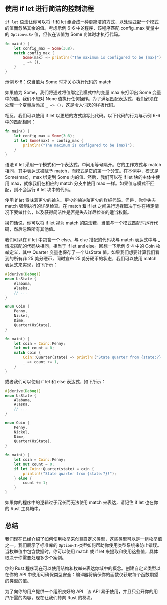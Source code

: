 ## 使用 if let 进行简洁的控制流程

`if let` 语法让你可以将 if 和 let 组合成一种更简洁的方式，以处理匹配一个模式的值而忽略其余的值。考虑示例 6-6 中的程序，该程序匹配 config_max 变量中的 `Option<u8>` 值，但仅在该值为 Some 变体时才执行代码。

```rust
fn main() {
    let config_max = Some(3u8);
    match config_max {
        Some(max) => println!("The maximum is configured to be {max}"),
        _ => (),
    }
}
```

示例 6-6：仅当值为 Some 时才关心执行代码的 match

如果值为 Some，我们将通过将值绑定到模式中的变量 max 来打印出 Some 变量中的值。我们不想对 None 值执行任何操作。为了满足匹配表达式，我们必须在处理一个变量后添加 `_ => ()`，这是令人讨厌的样板代码。

相反，我们可以使用 if let 以更短的方式编写此代码。以下代码的行为与示例 6-6 中的匹配相同：

```rust
fn main() {
    let config_max = Some(3u8);
    if let Some(max) = config_max {
        println!("The maximum is configured to be {max}");
    }
}
```

语法 if let 采用一个模式和一个表达式，中间用等号隔开。它的工作方式与 match 相同，其中表达式被赋予 match，而模式是它的第一个分支。在本例中，模式是 Some(max)，max 绑定到 Some 内的值。然后，我们可以在 if let 块的主体中​​使用 max，就像我们在相应的 match 分支中使用 max 一样。如果值与模式不匹配，则不会运行 if let 块中的代码。

使用 if let 意味着更少的输入、更少的缩进和更少的样板代码。但是，你会失去 match 强制执行的详尽检查。在 match 和 if let 之间进行选择取决于你在特定情况下要做什么，以及获得简洁性是否是失去详尽检查的适当权衡。

换句话说，你可以将 if let 视为 match 的语法糖，当值与一个模式匹配时运行代码，然后忽略所有其他值。

我们可以在 if let 中包含一个 else。与 else 搭配的代码块与 match 表达式中与 _ 情况搭配的代码块相同，相当于 if let and else。回想一下示例 6-4 中的 Coin 枚举定义，其中 Quarter 变量也保存了一个 UsState 值。如果我们想要计算我们看到的所有非 25 美分硬币，同时宣布 25 美分硬币的状态，我们可以使用 match 表达式来实现，如下所示：

```rust
#[derive(Debug)]
enum UsState {
    Alabama,
    Alaska,
    // ...
}

enum Coin {
    Penny,
    Nickel,
    Dime,
    Quarter(UsState),
}

fn main() {
    let coin = Coin::Penny;
    let mut count = 0;
    match coin {
        Coin::Quarter(state) => println!("State quarter from {state:?}!"),
        _ => count += 1,
    }
}
```

或者我们可以使用 if let 和 else 表达式，如下所示：

```rust
#[derive(Debug)]
enum UsState {
    Alabama,
    Alaska,
    // ...
}

enum Coin {
    Penny,
    Nickel,
    Dime,
    Quarter(UsState),
}

fn main() {
    let coin = Coin::Penny;
    let mut count = 0;
    if let Coin::Quarter(state) = coin {
        println!("State quarter from {state:?}!");
    } else {
        count += 1;
    }
}
```

如果你的程序中的逻辑过于冗长而无法使用 match 来表达，请记住 if let 也在你的 Rust 工具箱中。

## 总结

我们现在已经介绍了如何使用枚举来创建自定义类型，这些类型可以是一组枚举值之一。我们展示了标准库的 `Option<T>`类型如何帮助你使用类型系统来防止错误。当枚举值中包含数据时，你可以使用 match 或 if let 来提取和使用这些值，具体取决于你需要处理多少个案例。

你的 Rust 程序现在可以使用结构和枚举来表达你域中的概念。创建自定义类型以在你的 API 中使用可确保类型安全：编译器将确保你的函数仅获取每个函数期望的类型的值。

为了向你的用户提供一个组织良好的 API，该 API 易于使用，并且只公开你的用户所需的内容，现在让我们转向 Rust 的模块。